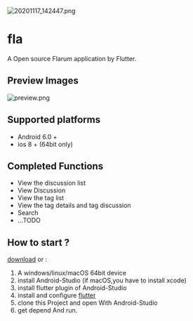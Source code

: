 ![20201117_142447.png](https://i.loli.net/2020/11/17/h9cF8iXKxGt3bEC.png)
# fla

A Open source Flarum application by Flutter.

## Preview Images
![preview.png](https://i.loli.net/2020/07/16/g8b1m4JBH5qISdE.png)

## Supported platforms
- Android 6.0 +
- ios 8 + (64bit only)

## Completed Functions
- View the discussion list
- View Discussion
- View the tag list
- View the tag details and tag discussion  
- Search  
- ...TODO


## How to start ?

[download](https://github.com/fluam/fla/releases) or :

1. A windows/linux/macOS 64bit device
2. install Android-Studio (if macOS,you have to install xcode)
3. install flutter plugin of Android-Studio
4. install and configure [flutter](https://flutter.dev/docs/get-started/install)
5. clone this Project and open With Android-Studio
6. get depend And run.
